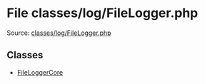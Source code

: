 File classes/log/FileLogger.php
=========

Source: [classes/log/FileLogger.php](https://github.com/PrestaShop/PrestaShop/blob/1.5.3.1/classes/log/FileLogger.php)


Classes
-------

* [FileLoggerCore](class.FileLoggerCore.md)

